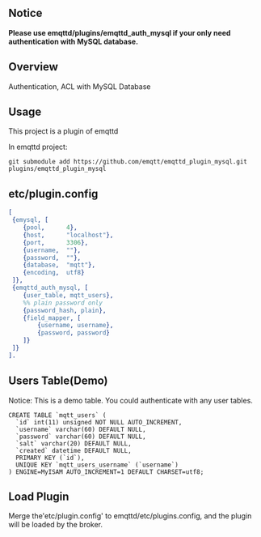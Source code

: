## Notice

**Please use emqttd/plugins/emqttd_auth_mysql if your only need authentication with MySQL database.** 

##  Overview

Authentication, ACL with MySQL Database

## Usage

This project is a plugin of emqttd

In emqttd project:

```
git submodule add https://github.com/emqtt/emqttd_plugin_mysql.git plugins/emqttd_plugin_mysql
```

## etc/plugin.config

```erlang
[
 {emysql, [
    {pool,      4},
    {host,      "localhost"},
    {port,      3306},
    {username,  ""}, 
    {password,  ""},
    {database,  "mqtt"},
    {encoding,  utf8}
 ]},
 {emqttd_auth_mysql, [
    {user_table, mqtt_users},
    %% plain password only
    {password_hash, plain},
    {field_mapper, [
        {username, username},
        {password, password}
    ]}
 ]}
].
```

## Users Table(Demo)

Notice: This is a demo table. You could authenticate with any user tables.

```
CREATE TABLE `mqtt_users` (
  `id` int(11) unsigned NOT NULL AUTO_INCREMENT,
  `username` varchar(60) DEFAULT NULL,
  `password` varchar(60) DEFAULT NULL,
  `salt` varchar(20) DEFAULT NULL,
  `created` datetime DEFAULT NULL,
  PRIMARY KEY (`id`),
  UNIQUE KEY `mqtt_users_username` (`username`)
) ENGINE=MyISAM AUTO_INCREMENT=1 DEFAULT CHARSET=utf8;
```

## Load Plugin

Merge the'etc/plugin.config' to emqttd/etc/plugins.config, and the plugin will be loaded by the  broker.

